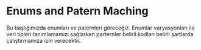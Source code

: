 # Enums and Patern Maching

Bu başlığımızda enumları ve paternleri göreceğiz. Enumlar varyasyonları ile veri tipleri tanımlamamızı sağlarken parternler belirli kodları belirli şartlarda çalıştırmamıza izin verecektir. 

